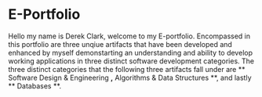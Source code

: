 # E-Portfolio

Hello my name is Derek Clark, welcome to my E-portfolio. Encompassed in this portfolio are three unqiue artifacts that have been developed and enhanced by myself demonstarting an understanding and ability to develop working applications in three distinct software development categories. The three distinct categories that the following three artifacts fall under are ** Software Design & Engineering **,** Algorithms & Data Structures **, and lastly ** Databases **.

